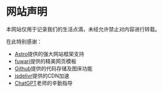 # 网站声明

本网站仅用于记录我们的生活点滴，未经允许禁止对内容进行转载。



在此特别感谢：

* [Astro](https://astro.build/)提供的强大网站框架支持
* [fuwari](https://github.com/saicaca/fuwari)提供的精美网页模板
* [Github](https://github.com/)提供的代码存储及图床功能
* [jsdelivr](https://cdn.jsdelivr.net)提供的CDN加速
* [ChatGPT](https://chatgpt.com/)老师的辛勤指导
